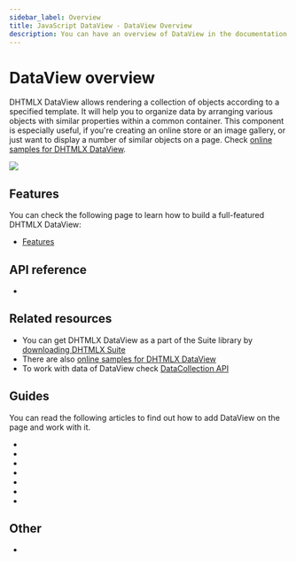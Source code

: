 ```yaml
---
sidebar_label: Overview
title: JavaScript DataView - DataView Overview 
description: You can have an overview of DataView in the documentation of the DHTMLX JavaScript UI library. Browse developer guides and API reference, try out code examples and live demos, and download a free 30-day evaluation version of DHTMLX Suite 7.
---
```


# DataView overview

DHTMLX DataView allows rendering a collection of objects according to a specified template. It will help you to organize data by arranging various objects with similar properties within a common container.
This component is especially useful, if you're creating an online store or an image gallery, or just want to display a number of similar objects on a page.
Check [online samples for DHTMLX DataView](https://snippet.dhtmlx.com/all?tag=dataview). 

![](../assets/dataview/dataview_front.png)

## Features

You can check the following page to learn how to build a full-featured DHTMLX DataView:

- [Features](dataview/features.md)

## API reference

- [](api/api_overview.md)

## Related resources

- You can get DHTMLX DataView as a part of the Suite library by [downloading DHTMLX Suite](https://dhtmlx.com/docs/products/dhtmlxSuite/download.shtml)
- There are also [online samples for DHTMLX DataView](https://snippet.dhtmlx.com/all?tag=dataview)
- To work with data of DataView check [DataCollection API](data_collection.md)

## Guides

You can read the following articles to find out how to add DataView on the page and work with it.

- [](initialization.md)
- [](configuration.md)
- [](data_loading.md)
- [](manipulating_data.md)
- [](usage_selection.md)
- [](customization.md)
- [](events.md)

## Other

- [](../migration.md)
